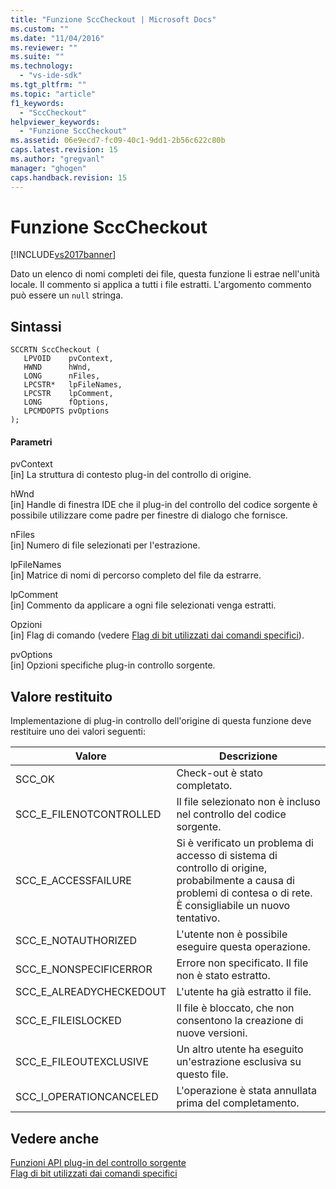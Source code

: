 ```yaml
---
title: "Funzione SccCheckout | Microsoft Docs"
ms.custom: ""
ms.date: "11/04/2016"
ms.reviewer: ""
ms.suite: ""
ms.technology: 
  - "vs-ide-sdk"
ms.tgt_pltfrm: ""
ms.topic: "article"
f1_keywords: 
  - "SccCheckout"
helpviewer_keywords: 
  - "Funzione SccCheckout"
ms.assetid: 06e9ecd7-fc09-40c1-9dd1-2b56c622c80b
caps.latest.revision: 15
ms.author: "gregvanl"
manager: "ghogen"
caps.handback.revision: 15
---
```

# Funzione SccCheckout
[!INCLUDE[vs2017banner](../code-quality/includes/vs2017banner.md)]

Dato un elenco di nomi completi dei file, questa funzione li estrae nell'unità locale. Il commento si applica a tutti i file estratti. L'argomento commento può essere un `null` stringa.  
  
## Sintassi  
  
```cpp#  
SCCRTN SccCheckout (  
   LPVOID    pvContext,  
   HWND      hWnd,  
   LONG      nFiles,  
   LPCSTR*   lpFileNames,  
   LPCSTR    lpComment,  
   LONG      fOptions,  
   LPCMDOPTS pvOptions  
);  
```  
  
#### Parametri  
 pvContext  
 \[in\] La struttura di contesto plug\-in del controllo di origine.  
  
 hWnd  
 \[in\] Handle di finestra IDE che il plug\-in del controllo del codice sorgente è possibile utilizzare come padre per finestre di dialogo che fornisce.  
  
 nFiles  
 \[in\] Numero di file selezionati per l'estrazione.  
  
 lpFileNames  
 \[in\] Matrice di nomi di percorso completo del file da estrarre.  
  
 lpComment  
 \[in\] Commento da applicare a ogni file selezionati venga estratti.  
  
 Opzioni  
 \[in\] Flag di comando \(vedere [Flag di bit utilizzati dai comandi specifici](../extensibility/bitflags-used-by-specific-commands.md)\).  
  
 pvOptions  
 \[in\] Opzioni specifiche plug\-in controllo sorgente.  
  
## Valore restituito  
 Implementazione di plug\-in controllo dell'origine di questa funzione deve restituire uno dei valori seguenti:  
  
|Valore|Descrizione|  
|------------|-----------------|  
|SCC\_OK|Check\-out è stato completato.|  
|SCC\_E\_FILENOTCONTROLLED|Il file selezionato non è incluso nel controllo del codice sorgente.|  
|SCC\_E\_ACCESSFAILURE|Si è verificato un problema di accesso di sistema di controllo di origine, probabilmente a causa di problemi di contesa o di rete. È consigliabile un nuovo tentativo.|  
|SCC\_E\_NOTAUTHORIZED|L'utente non è possibile eseguire questa operazione.|  
|SCC\_E\_NONSPECIFICERROR|Errore non specificato. Il file non è stato estratto.|  
|SCC\_E\_ALREADYCHECKEDOUT|L'utente ha già estratto il file.|  
|SCC\_E\_FILEISLOCKED|Il file è bloccato, che non consentono la creazione di nuove versioni.|  
|SCC\_E\_FILEOUTEXCLUSIVE|Un altro utente ha eseguito un'estrazione esclusiva su questo file.|  
|SCC\_I\_OPERATIONCANCELED|L'operazione è stata annullata prima del completamento.|  
  
## Vedere anche  
 [Funzioni API plug\-in del controllo sorgente](../extensibility/source-control-plug-in-api-functions.md)   
 [Flag di bit utilizzati dai comandi specifici](../extensibility/bitflags-used-by-specific-commands.md)
